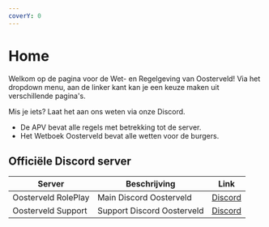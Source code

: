 ```yaml
---
coverY: 0
---
```


# Home

Welkom op de pagina voor de Wet- en Regelgeving van Oosterveld! Via het dropdown menu, aan de linker kant kan je een keuze maken uit verschillende pagina's.

Mis je iets? Laat het aan ons weten via onze Discord.

* De APV bevat alle regels met betrekking tot de server.
* Het Wetboek Oosterveld bevat alle wetten voor de burgers.

## Officiële Discord server

| Server              | Beschrijving               | Link                                     |
| ------------------- | -------------------------- | ---------------------------------------- |
| Oosterveld RolePlay | Main Discord Oosterveld    | [Discord](https://discord.gg/3mSse5Fz4N) |
| Oosterveld Support  | Support Discord Oosterveld | [Discord](https://discord.gg/q3cnYjrYzj) |
